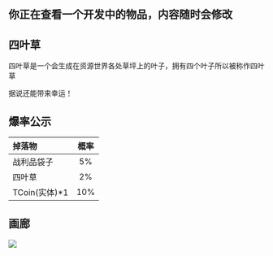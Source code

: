 ## 你正在查看一个开发中的物品，内容随时会修改

## 四叶草

四叶草是一个会生成在资源世界各处草坪上的叶子，拥有四个叶子所以被称作四叶草

据说还能带来幸运！

## 爆率公示

| 掉落物              | 概率      |
| :---               | :---:     |
| 战利品袋子          | 5%        | 
| 四叶草             | 2%        |
| TCoin(实体)*1      | 10%       |

## 画廊

![](https://www.tatysmp.love/images/about/miao.png)
